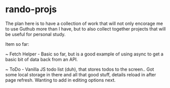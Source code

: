 # rando-projs

The plan here is to have a collection of work that will not only encorage me to use Guthub more than I have, but to also collect together projects that will be useful for personal study.

Item so far:

~ Fetch Helper - Basic so far, but is a good example of using async to get a basic bit of data back from an API.

~ ToDo - Vanilla JS todo list (duh), that stores todos to the screen.. Got some local storage in there and all that good stuff, details reload in after page refresh.
Wanting to add in editing options next.
